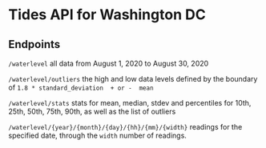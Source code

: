 # Tides API for Washington DC

## Endpoints
```/waterlevel``` all data from August 1, 2020 to August 30, 2020

```/waterlevel/outliers``` the high and low data levels defined by the boundary of ```1.8 * standard_deviation  + or -  mean```

```/waterlevel/stats``` stats for mean, median, stdev and percentiles for 10th, 25th, 50th, 75th, 90th, as well as the list of outliers

```/waterlevel/{year}/{month}/{day}/{hh}/{mm}/{width}``` readings for the specified date, through the ```width``` number of readings.


